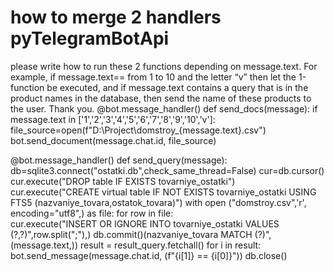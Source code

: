 
# how to merge 2 handlers pyTelegramBotApi

please write how to run these 2 functions depending on message.text.
For example, if message.text== from 1 to 10 and the letter “v” then let the 1-function be executed, and if message.text contains a query that is in the product names in the database, then send the name of these products to the user.
Thank you.
@bot.message_handler()
def send_docs(message):
    if message.text in ['1','2','3','4','5','6','7','8','9','10','v']:
        file_source=open(f"D:\Project\domstroy_{message.text}.csv")
        bot.send_document(message.chat.id, file_source) 

@bot.message_handler()
def send_query(message):
    db=sqlite3.connect("ostatki.db",check_same_thread=False)
    cur=db.cursor()
    cur.execute("DROP table IF EXISTS tovarniye_ostatki")
    cur.execute("CREATE virtual table IF NOT EXISTS tovarniye_ostatki USING FTS5 (nazvaniye_tovara,ostatok_tovara)")
    with open ("domstroy.csv",'r', encoding="utf8",) as file:
        for row in file:   
            cur.execute("INSERT OR IGNORE INTO tovarniye_ostatki VALUES (?,?)",row.split(";"),)
    db.commit()(nazvaniye_tovara MATCH (?)",(message.text,))
    result = result_query.fetchall()
    for i in result:
       bot.send_message(message.chat.id, (f"{i[1]} == {i[0]}"))
    db.close()


        